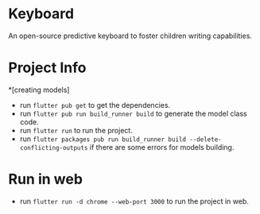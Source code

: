 # Keyboard
An open-source predictive keyboard to foster children writing capabilities.
# Project Info #
*[creating models]

- run `flutter pub get` to get the dependencies.
- run `flutter pub run build_runner build` to generate the model class code.
- run `flutter run` to run the project.
- run `flutter packages pub run build_runner build --delete-conflicting-outputs` if there are some errors for models building.

# Run in web
- run `flutter run -d chrome --web-port 3000` to run the project in web.